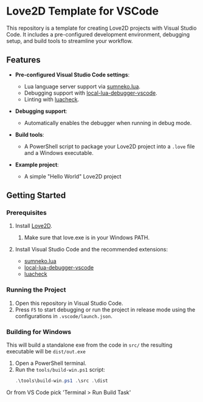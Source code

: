 # Love2D Template for VSCode

This repository is a template for creating Love2D projects with Visual Studio Code. It includes a pre-configured development environment, debugging setup, and build tools to streamline your workflow.

## Features

- **Pre-configured Visual Studio Code settings**:

  - Lua language server support via [sumneko.lua](https://marketplace.visualstudio.com/items?itemName=sumneko.lua).
  - Debugging support with [local-lua-debugger-vscode](https://marketplace.visualstudio.com/items?itemName=tomblind.local-lua-debugger-vscode).
  - Linting with [luacheck](https://marketplace.visualstudio.com/items?itemName=rog2.luacheck).

- **Debugging support**:

  - Automatically enables the debugger when running in debug mode.

- **Build tools**:

  - A PowerShell script to package your Love2D project into a `.love` file and a Windows executable.

- **Example project**:
  - A simple "Hello World" Love2D project

## Getting Started

### Prerequisites

1. Install [Love2D](https://love2d.org/).
   1. Make sure that love.exe is in your Windows PATH.
2. Install Visual Studio Code and the recommended extensions:

   - [sumneko.lua](https://marketplace.visualstudio.com/items?itemName=sumneko.lua)
   - [local-lua-debugger-vscode](https://marketplace.visualstudio.com/items?itemName=tomblind.local-lua-debugger-vscode)
   - [luacheck](https://marketplace.visualstudio.com/items?itemName=rog2.luacheck)

### Running the Project

1. Open this repository in Visual Studio Code.
2. Press `F5` to start debugging or run the project in release mode using the configurations in `.vscode/launch.json`.

### Building for Windows

This will build a standalone exe from the code in `src/` the resulting executable will be `dist/out.exe`

1. Open a PowerShell terminal.
2. Run the `tools/build-win.ps1` script:
   ```ps1
   .\tools\build-win.ps1 .\src .\dist
   ```

Or from VS Code pick 'Terminal > Run Build Task'
